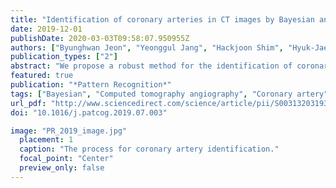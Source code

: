 ```yaml
---
title: "Identification of coronary arteries in CT images by Bayesian analysis of geometric relations among anatomical landmarks"
date: 2019-12-01
publishDate: 2020-03-03T09:58:07.950955Z
authors: ["Byunghwan Jeon", "Yeonggul Jang", "Hackjoon Shim", "Hyuk-Jae Chang"]
publication_types: ["2"]
abstract: "We propose a robust method for the identification of coronary arteries in computed tomography angiography (CTA) images. Utilizing geometric relations among the target and reference objects, which are assumed to follow a Gaussian distribution, an anatomic and geometric model is designed by Bayesian inference, which provides robust geometric priors for the target object localization. As a prerequisite process for the identification of coronary arteries, partially broken coronary artery segments found in CTA images are grouped and reconnected by geometric analysis of higher order curves connecting the broken segments. The geometric properties such as curvature and torsion represent naturalness and consistency between the vessel segments. As a problem to identify coronary arteries from CTA images, we demonstrate the robustness and accuracy of the proposed method in comparison with existing methods including commercial workstations on a variety of CTA cases."
featured: true
publication: "*Pattern Recognition*"
tags: ["Bayesian", "Computed tomography angiography", "Coronary artery", "Curvature and torsion", "Curve analysis", "Localization", "Multiple target"]
url_pdf: "http://www.sciencedirect.com/science/article/pii/S0031320319302559"
doi: "10.1016/j.patcog.2019.07.003"

image: "PR_2019_image.jpg"
  placement: 1
  caption: "The process for coronary artery identification."
  focal_point: "Center"
  preview_only: false
---
```


